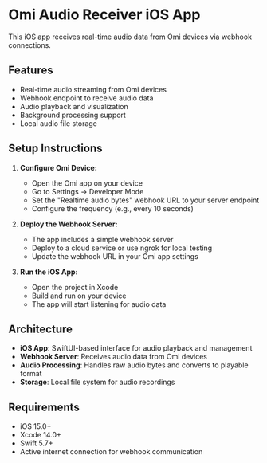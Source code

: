 # Omi Audio Receiver iOS App

This iOS app receives real-time audio data from Omi devices via webhook connections.

## Features

- Real-time audio streaming from Omi devices
- Webhook endpoint to receive audio data
- Audio playback and visualization
- Background processing support
- Local audio file storage

## Setup Instructions

1. **Configure Omi Device:**
   - Open the Omi app on your device
   - Go to Settings → Developer Mode
   - Set the "Realtime audio bytes" webhook URL to your server endpoint
   - Configure the frequency (e.g., every 10 seconds)

2. **Deploy the Webhook Server:**
   - The app includes a simple webhook server
   - Deploy to a cloud service or use ngrok for local testing
   - Update the webhook URL in your Omi app settings

3. **Run the iOS App:**
   - Open the project in Xcode
   - Build and run on your device
   - The app will start listening for audio data

## Architecture

- **iOS App**: SwiftUI-based interface for audio playback and management
- **Webhook Server**: Receives audio data from Omi devices
- **Audio Processing**: Handles raw audio bytes and converts to playable format
- **Storage**: Local file system for audio recordings

## Requirements

- iOS 15.0+
- Xcode 14.0+
- Swift 5.7+
- Active internet connection for webhook communication 